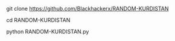 git clone https://github.com/Blackhackerx/RANDOM-KURDISTAN

cd RANDOM-KURDISTAN

python RANDOM-KURDISTAN.py
